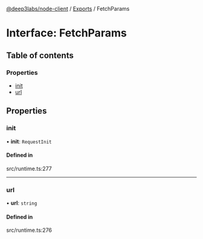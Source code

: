 [@deep3labs/node-client](../README.md) / [Exports](../modules.md) / FetchParams

# Interface: FetchParams

## Table of contents

### Properties

- [init](FetchParams.md#init)
- [url](FetchParams.md#url)

## Properties

### init

• **init**: `RequestInit`

#### Defined in

src/runtime.ts:277

___

### url

• **url**: `string`

#### Defined in

src/runtime.ts:276

